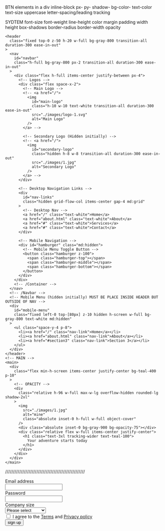 BTN elements in a div
inline-block
px-
py-
shadow-
bg-color-
text-color
text-size
uppercase
letter-spacing/leading
tracking

SYDTEM
font-size
font-weight
line-height
color
margin
padding
width
height
box-shadows
border-radius
border-width
opacity

<!doctype html>
<html lang="en" class="scroll-smooth">
  <head>
    <meta charset="UTF-8" />
    <meta name="viewport" content="width=device-width, initial-scale=1.0" />
    <title>Document</title>
  </head>
  <body class="">
    <!-- Main Header Container -->

    <header
      class="fixed top-0 z-50 h-20 w-full bg-gray-800 transition-all duration-300 ease-in-out"
    >
      <nav
        id="navbar"
        class="h-full bg-gray-800 px-2 transition-all duration-300 ease-in-out"
      >
        <div class="flex h-full items-center justify-between px-4">
          <!-- Logos -->
          <div class="flex space-x-2">
            <!-- Main Logo -->
            <!-- <a href="/">
              <img
                id="main-logo"
                class="h-10 w-10 text-white transition-all duration-300 ease-in-out"
                src="./images/logo-1.svg"
                alt="Main Logo"
              />
            </a> -->

            <!-- Secondary Logo (Hidden initially) -->
            <!-- <a href="/">
              <img
                id="secondary-logo"
                class="hidden h-8 w-8 transition-all duration-300 ease-in-out"
                src="./images/1.jpg"
                alt="Secondary Logo"
              />
            </a> -->
          </div>

          <!-- Desktop Navigation Links -->
          <div
            id="nav-links"
            class="hidden grid-flow-col items-center gap-4 md:grid"
          >
            <!-- Desktop Nav -->
            <a href="/" class="text-white">Home</a>
            <a href="about.html" class="text-white">About</a>
            <a href="#" class="text-white">Services</a>
            <a href="#" class="text-white">Contact</a>
          </div>

          <!-- Mobile Navigation -->
          <div id="hamburger" class="md:hidden">
            <!-- Mobile Menu Toggle Button -->
            <button class="hamburger z-100">
              <span class="hamburger-top"></span>
              <span class="hamburger-middle"></span>
              <span class="hamburger-bottom"></span>
            </button>
          </div>
        </div>
        <!-- /Container -->
      </nav>
      <!-- /Navbar -->
      <!-- Mobile Menu (hidden initially) MUST BE PLACE INSIDE HEADER BUT OUTSIDE OF NAV -->
      <div
        id="mobile-menu"
        class="fixed left-0 top-[80px] z-10 hidden h-screen w-full bg-gray-800 text-white md:hidden"
      >
        <ul class="space-y-4 p-8">
          <li><a href="/" class="nav-link">Home</a></li>
          <li><a href="about.html" class="nav-link">About</a></li>
          <li><a href="#section3" class="nav-link">Section 3</a></li>
        </ul>
      </div>
    </header>
    <!-- MAIN -->
    <main>
      <div
        class="flex min-h-screen items-center justify-center bg-teal-400 p-10"
      >
        <!-- OPACITY -->
        <div
          class="relative h-96 w-full max-w-lg overflow-hidden rounded-lg shadow-2xl"
        >
          <img
            src="./images/1.jpg"
            alt="mine"
            class="absolute inset-0 h-full w-full object-cover"
          />
          <div class="absolute inset-0 bg-gray-900 bg-opacity-75"></div>
          <div class="relative flex w-full items-center justify-center">
            <h1 class="text-3xl tracking-wider text-teal-100">
              Your adventure starts today
            </h1>
          </div>
        </div>
      </div>
    </main>

  </body>
</html>

///////////////////////////////////////////////////

 <div class="mt-8 sm:mx-auto sm:w-full sm:max-w-md">
      <div class="rounded-lg bg-gray-100 px-6 py-8 shadow sm:px-10">
        <form class="mb-0 space-y-6">
          <!-- input 1 -->
          <div>
            <label for="email" class="block text-sm font-medium text-gray-700"
              >Email address</label
            >
            <div class="mt-1">
              <input
                type="email"
                name="email"
                id="email"
                autocomplete="email"
                required
                class=""
              />
            </div>
          </div>
          <!-- Password -->
          <div>
            <label
              for="password"
              class="block text-sm font-medium text-gray-700"
              >Password</label
            >
            <div class="mt-1">
              <input
                type="password"
                name="password"
                id="password"
                autocomplete="current-password"
                required
                class=""
              />
            </div>
          </div>
          <!--  -->
          <div>
            <label
              for="company-size"
              class="block text-sm font-medium text-gray-700"
              >Company size</label
            >
            <div class="mt-1">
              <select name="company-size" id="company-size" class="">
                <option value="">Please select</option>
                <option value="small">1 - 10 employees</option>
                <option value="medium">11 - 50 employees</option>
                <option value="large">50+ employees</option>
              </select>
            </div>
          </div>
          <!-- CHECKBOX -->
          <div class="flex items-center">
            <input
              type="checkbox"
              name="terms-and-privacy"
              id="terms-and-privacy"
              class=""
            />
            <label
              for="terms-and-privacy"
              class="ml-2 block text-sm text-gray-900"
              >I agree to the
              <a href="#" class="text-indigo-600 hover:text-indigo-500"
                >Terms</a
              >
              and
              <a href="#" class="text-indigo-600 hover:text-indigo-500"
                >Privacy policy</a
              >
            </label>
          </div>
          <!-- BUTTON -->
          <div>
            <button
              type="submit"
              class="flex w-full justify-center rounded-md border border-transparent bg-indigo-600 px-4 py-2 text-sm font-medium text-white shadow-sm"
            >
              sign up
            </button>
          </div>
        </form>
      </div>
    </div>

